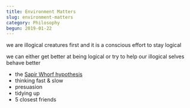 ```yaml
---
title: Environment Matters
slug: environment-matters
category: Philosophy
begun: 2019-01-22
---
```


we are illogical creatures first and it is a conscious effort to stay logical

we can either get better at being logical or try to help our illogical selves behave better

- the [Sapir Whorf hypothesis](https://en.wikipedia.org/wiki/Linguistic_relativity)
- thinking fast & slow
- presuasion
- tidying up
- 5 closest friends
